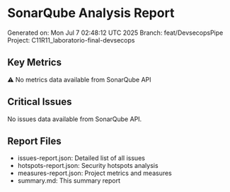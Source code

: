 # SonarQube Analysis Report
Generated on: Mon Jul  7 02:48:12 UTC 2025
Branch: feat/DevsecopsPipe
Project: C11R11_laboratorio-final-devsecops

## Key Metrics

⚠️ No metrics data available from SonarQube API

## Critical Issues

No issues data available from SonarQube API.

## Report Files

- issues-report.json: Detailed list of all issues
- hotspots-report.json: Security hotspots analysis
- measures-report.json: Project metrics and measures
- summary.md: This summary report

